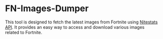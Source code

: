 # FN-Images-Dumper

This tool is designed to fetch the latest images from Fortnite using [Nitestats API](https://nitestats.com/). It provides an easy way to access and download various images related to Fortnite.
